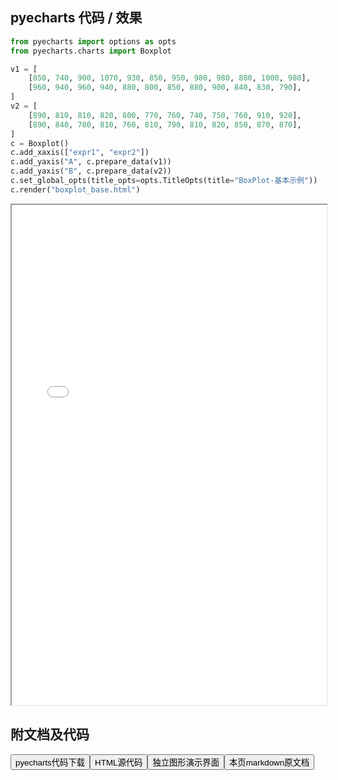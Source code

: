 
## pyecharts 代码 / 效果

```python
from pyecharts import options as opts
from pyecharts.charts import Boxplot

v1 = [
    [850, 740, 900, 1070, 930, 850, 950, 980, 980, 880, 1000, 980],
    [960, 940, 960, 940, 880, 800, 850, 880, 900, 840, 830, 790],
]
v2 = [
    [890, 810, 810, 820, 800, 770, 760, 740, 750, 760, 910, 920],
    [890, 840, 780, 810, 760, 810, 790, 810, 820, 850, 870, 870],
]
c = Boxplot()
c.add_xaxis(["expr1", "expr2"])
c.add_yaxis("A", c.prepare_data(v1))
c.add_yaxis("B", c.prepare_data(v2))
c.set_global_opts(title_opts=opts.TitleOpts(title="BoxPlot-基本示例"))
c.render("boxplot_base.html")

```

<iframe width="100%" height="800px" src="/pyecharts/Boxplot/boxplot_base.html"></iframe>

## 附文档及代码

<a href="https://cdn.jsdelivr.net/gh/wfy-belief/python/docs/pyecharts/Boxplot/boxplot_base.py"><button class="mybutton">pyecharts代码下载</button></a><a href="https://cdn.jsdelivr.net/gh/wfy-belief/python/docs/pyecharts/Boxplot/boxplot_base.html"><button class="mybutton">HTML源代码</button></a><a href="https://python.wfyblog.cn/pyecharts/Boxplot/boxplot_base.html"><button class="mybutton">独立图形演示界面</button></a><a href="https://cdn.jsdelivr.net/gh/wfy-belief/python/docs/pyecharts/Boxplot/boxplot_base.md"><button class="mybutton">本页markdown原文档</button></a>